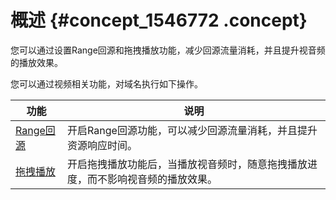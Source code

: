 # 概述 {#concept_1546772 .concept}

您可以通过设置Range回源和拖拽播放功能，减少回源流量消耗，并且提升视音频的播放效果。

您可以通过视频相关功能，对域名执行如下操作。

|功能|说明|
|--|--|
|[Range回源](cn.zh-CN/域名管理/视频相关/Range回源.md#)|开启Range回源功能，可以减少回源流量消耗，并且提升资源响应时间。|
|[拖拽播放](cn.zh-CN/域名管理/视频相关/拖拽播放.md#)|开启拖拽播放功能后，当播放视音频时，随意拖拽播放进度，而不影响视音频的播放效果。|

